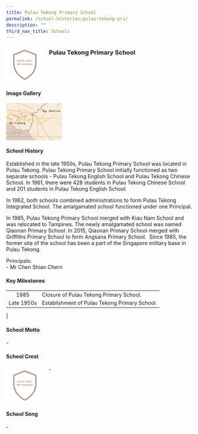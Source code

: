 ```yaml
---
title: Pulau Tekong Primary School
permalink: /school-histories/pulau-tekong-pri/
description: ""
third_nav_title: Schools
---
```

<img src="/images/pulautekongpri1.png" style="width:20%;margin-right:15px;" align = "left">

### **Pulau Tekong Primary School**

<br clear="left">

#### **Image Gallery**

<p><a href="https://d1yxymztqoj7qn.amplifyapp.com/images/pulautekongpri2.jpg">  
<img src="/images/pulautekongpri2.jpg" style="width:30%;margin-right:15px;" align = "left">
</a></p>

<br clear="left">

#### **School History**
Established in the late 1950s, Pulau Tekong Primary School was located in Pulau Tekong. Pulau Tekong Primary School initially functioned as two separate schools - Pulau Tekong English School and Pulau Tekong Chinese School. In 1961, there were 428 students in Pulau Tekong Chinese School and 201 students in Pulau Tekong English School.  
  
In 1962, both schools combined administrations to form Pulau Tekong Integrated School. The amalgamated school functioned under one Principal.  
  
In 1985, Pulau Tekong Primary School merged with Kiau Nam School and was relocated to Tampines. The newly amalgamated school was named Qiaonan Primary School. In 2015, Qiaonan Primary School merged with Griffiths Primary School to form Angsana Primary School.  Since 1985, the former site of the school has been a part of the Singapore military base in Pulau Tekong.  

Principals:<br>
\- Mr Chen Shiao Chern  

#### **Key Milestones**

|  |  |
|:---:|---|
| 1985 | Closure of Pulau Tekong Primary School. |
| Late 1950s | Establishment of Pulau Tekong Primary School. |
|

#### **School Motto**
\-

#### **School Crest**
<img src="/images/pulautekongpri1.png" style="width:20%;margin-right:15px;" align = "left">

\-

<br clear="left">

#### **School Song**
\-